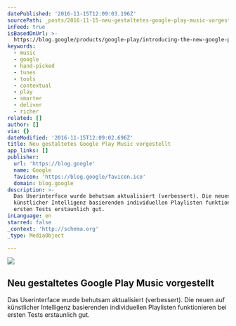 ```yaml
---
datePublished: '2016-11-15T12:09:03.196Z'
sourcePath: _posts/2016-11-15-neu-gestaltetes-google-play-music-vorgestellt.md
inFeed: true
isBasedOnUrl: >-
  https://blog.google/products/google-play/introducing-the-new-google-play-music/
keywords:
  - music
  - google
  - hand-picked
  - tunes
  - tools
  - contextual
  - play
  - smarter
  - deliver
  - richer
related: []
author: []
via: {}
dateModified: '2016-11-15T12:09:02.696Z'
title: Neu gestaltetes Google Play Music vorgestellt
app_links: []
publisher:
  url: 'https://blog.google'
  name: Google
  favicon: 'https://blog.google/favicon.ico'
  domain: blog.google
description: >-
  Das Userinterface wurde behutsam aktualisiert (verbessert). Die neuen auf
  künstlicher Intelligenz basierenden individuellen Playlisten funktionieren bei
  ersten Tests erstaunlich gut.
inLanguage: en
starred: false
_context: 'http://schema.org'
_type: MediaObject

---
```

<article style=""><img src="https://imgflo.herokuapp.com/graph/2b2431f8e7ba7b0/c30c967c75834e8a06c59be114488444/noop.png?input=https%3A%2F%2Fstorage.googleapis.com%2Fgweb-uniblog-publish-prod%2Fstatic%2Fblog%2Fimages%2Fgoogle-200x200.7714256da16f.png" /><h1>Neu gestaltetes Google Play Music vorgestellt</h1></article>

Das Userinterface wurde behutsam aktualisiert (verbessert). Die neuen auf künstlicher Intelligenz basierenden individuellen Playlisten funktionieren bei ersten Tests erstaunlich gut.